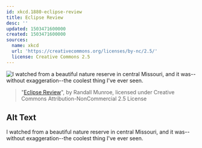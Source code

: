 ```yaml
---
id: xkcd.1880-eclipse-review
title: Eclipse Review
desc: ''
updated: 1503471600000
created: 1503471600000
sources:
  name: xkcd
  url: 'https://creativecommons.org/licenses/by-nc/2.5/'
  license: Creative Commons 2.5
---
```

![I watched from a beautiful nature reserve in central Missouri, and it was--without exaggeration--the coolest thing I've ever seen.](https://imgs.xkcd.com/comics/eclipse_review.png)
> "[Eclipse Review](https://xkcd.com/1880/)", by Randall Munroe, licensed under Creative Commons Attribution-NonCommercial 2.5 License

## Alt Text
I watched from a beautiful nature reserve in central Missouri, and it was--without exaggeration--the coolest thing I've ever seen.
